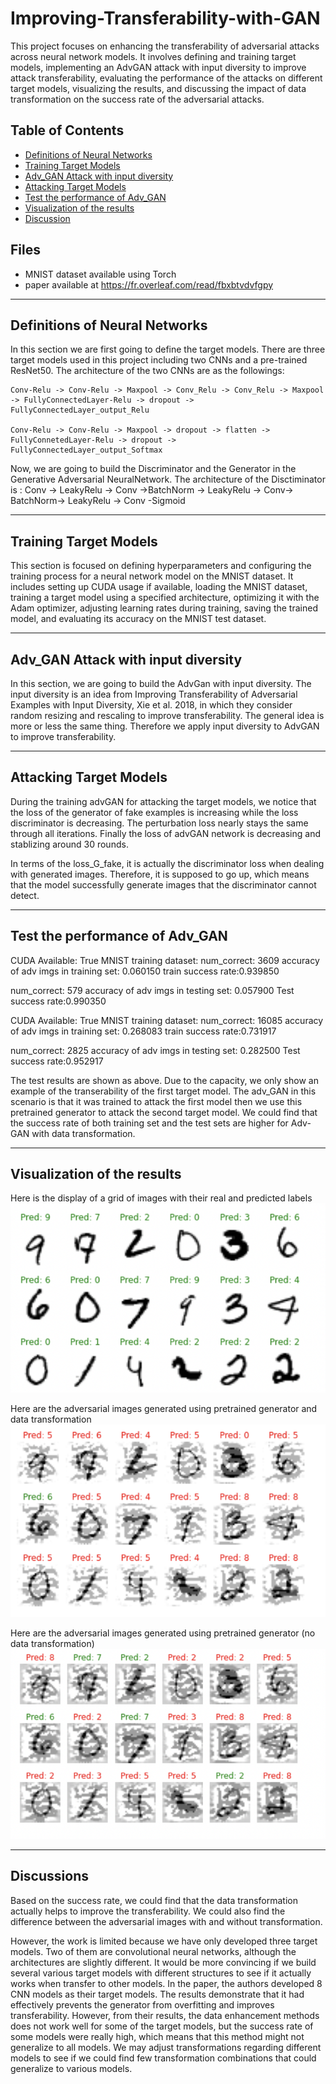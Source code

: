 # Improving-Transferability-with-GAN

This project focuses on enhancing the transferability of adversarial attacks across neural network models. It involves defining and training target models, implementing an AdvGAN attack with input diversity to improve attack transferability, evaluating the performance of the attacks on different target models, visualizing the results, and discussing the impact of data transformation on the success rate of the adversarial attacks.

## Table of Contents

- [Definitions of Neural Networks](#Definitions-of-Neural-Networks)
- [Training Target Models](#Training-Target-Models)
- [Adv_GAN Attack with input diversity](#Adv_GAN-Attack-with-input-diversity)
- [Attacking Target Models](#Attacking-Target-Models)
- [Test the performance of Adv_GAN](#Test-the-performance-of-Adv_GAN)
- [Visualization of the results](#Visualization-of-the-results)
- [Discussion](#Discussion)

## Files

* MNIST dataset available using Torch
* paper available at https://fr.overleaf.com/read/fbxbtvdvfgpy

----
## Definitions of Neural Networks

In this section we are first going to define the target models. There are three target models used in this project including two CNNs and a pre-trained ResNet50. The architecture of the two CNNs are as the followings:

    Conv-Relu -> Conv-Relu -> Maxpool -> Conv_Relu -> Conv_Relu -> Maxpool -> FullyConnectedLayer-Relu -> dropout -> FullyConnectedLayer_output_Relu

    Conv-Relu -> Conv-Relu -> Maxpool -> dropout -> flatten -> FullyConnetedLayer-Relu -> dropout -> FullyConnectedLayer_output_Softmax
    
Now,  we are going to build the Discriminator and the Generator in the Generative Adversarial NeuralNetwork. The architecture of the Disctiminator is : Conv -> LeakyRelu -> Conv ->BatchNorm -> LeakyRelu -> Conv-> BatchNorm-> LeakyRelu -> Conv -Sigmoid

----
## Training Target Models

This section is focused on defining hyperparameters and configuring the training process for a neural network model on the MNIST dataset. It includes setting up CUDA usage if available, loading the MNIST dataset, training a target model using a specified architecture, optimizing it with the Adam optimizer, adjusting learning rates during training, saving the trained model, and evaluating its accuracy on the MNIST test dataset.

----
## Adv_GAN Attack with input diversity

In this section, we are going to build the AdvGan with input diversity. The input diversity is an idea from Improving Transferability of Adversarial Examples with Input Diversity, Xie et al. 2018, in which they consider random resizing and rescaling to improve transferability. The general idea is more or less the same thing. Therefore we apply input diversity to AdvGAN to improve transferability.

----
## Attacking Target Models

During the training advGAN for attacking the target models, we notice that the loss of the generator of fake examples is increasing while the loss discriminator is decreasing. The perturbation loss nearly stays the same through all iterations. Finally the loss of advGAN network is decreasing and stablizing around 30 rounds.

In terms of the loss_G_fake, it is actually the discriminator loss when dealing with generated images. Therefore, it is supposed to go up, which means that the model successfully generate images that the discriminator cannot detect. 

----

## Test the performance of Adv_GAN

CUDA Available:  True
MNIST training dataset:
num_correct:  3609
accuracy of adv imgs in training set: 0.060150
train success rate:0.939850

num_correct:  579
accuracy of adv imgs in testing set: 0.057900
Test success rate:0.990350

CUDA Available:  True
MNIST training dataset:
num_correct:  16085
accuracy of adv imgs in training set: 0.268083
train success rate:0.731917

num_correct:  2825
accuracy of adv imgs in testing set: 0.282500
Test success rate:0.952917

The test results are shown as above. Due to the capacity, we only show an example of the transerability of the first target model. The adv_GAN in this scenario is that it was trained to attack the first model then we use this pretrained generator to attack the second target model. We could find that the success rate of both training set and the test sets are higher for Adv-GAN with data transformation. 

----
## Visualization of the results
Here is the display of a grid of images with their real and predicted labels
![Screenshot](/Images/original.png)

Here are the adversarial images generated using pretrained generator and data transformation
![Screenshot](/Images/generated1.png)

Here are the adversarial images generated using pretrained generator (no data transformation)
![Screenshot](/Images/generated2.png)

----
## Discussions

Based on the success rate, we could find that the data transformation actually helps to improve the transferability. We could also find the difference between the adversarial images with and without transformation.

However, the work is limited because we have only developed three target models. Two of them are convolutional neural networks, although the architectures are slightly different. It would be more convincing if we build several various target models with different structures to see if it actually works when transfer to other models. In the paper, the authors developed 8 CNN models as their target models. The results demonstrate that it had effectively prevents the generator from overfitting and improves transferability. However, from their results, the data enhancement methods does not work well for some of the target models, but the success rate of some models were really high, which means that this method might not generalize to all models. We may adjust transformations regarding different models to see if we could find few transformation combinations that could generalize to various models.

